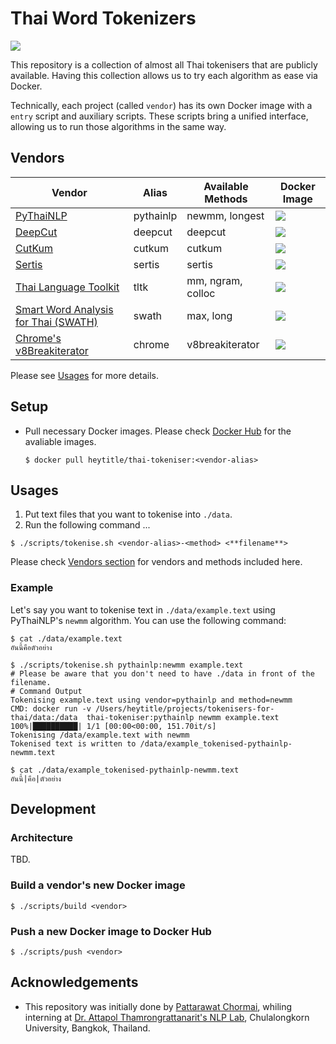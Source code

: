 # Thai Word Tokenizers

[![](https://img.shields.io/docker/pulls/pythainlp/word-tokenizers.svg)](https://hub.docker.com/r/pythainlp/word-tokenizers/tags)

This repository is a collection of almost all Thai tokenisers that are publicly available. Having this collection allows us to try each algorithm as ease via Docker.

Technically, each project (called  `vendor`) has its own Docker image with a `entry` script and auxiliary scripts.
These scripts bring a unified interface, allowing us to run those algorithms in the same way.

## Vendors 
| Vendor | Alias | Available Methods | Docker Image |
|---|---|---| --- |
| [PyThaiNLP][pythainlp] | pythainlp | newmm, longest  | ![](https://images.microbadger.com/badges/image/pythainlp/word-tokenizers:pythainlp.svg)|
| [DeepCut][deepcut] | deepcut |  deepcut  | ![](https://images.microbadger.com/badges/image/pythainlp/word-tokenizers:deepcut.svg)|
| [CutKum][cutkum]  |  cutkum  | cutkum | ![](https://images.microbadger.com/badges/image/pythainlp/word-tokenizers:cutkum.svg)|
| [Sertis][sertis] | sertis | sertis | ![](https://images.microbadger.com/badges/image/pythainlp/word-tokenizers:sertis.svg) |
| [Thai Language Toolkit][tltk]  |  tltk | mm, ngram, colloc | ![](https://images.microbadger.com/badges/image/pythainlp/word-tokenizers:tltk.svg)|
| [Smart Word Analysis for Thai (SWATH)][swath] | swath | max, long |![](https://images.microbadger.com/badges/image/pythainlp/word-tokenizers:swath.svg) |
| [Chrome's v8Breakiterator][chromev8] | chrome | v8breakiterator |![](https://images.microbadger.com/badges/image/pythainlp/word-tokenizers:chrome.svg) |

Please see [Usages](#usages) for more details.

## Setup
- Pull necessary Docker images. Please check [Docker Hub][dockerhub] for the avaliable images.
  ```
  $ docker pull heytitle/thai-tokeniser:<vendor-alias>
  ```
## Usages
1. Put text files that you want to tokenise into `./data`.
2. Run the following command ...
  ```
  $ ./scripts/tokenise.sh <vendor-alias>-<method> <**filename**>
  ```
  Please check [Vendors section](#vendors) for vendors and methods included here.

### Example
Let's say you want to tokenise text in `./data/example.text` using PyThaiNLP's `newmm` algorithm. You can use the following command:
```
$ cat ./data/example.text
อันนี้คือตัวอย่าง

$ ./scripts/tokenise.sh pythainlp:newmm example.text
# Please be aware that you don't need to have ./data in front of the filename.
# Command Output
Tokenising example.text using vendor=pythainlp and method=newmm
CMD: docker run -v /Users/heytitle/projects/tokenisers-for-thai/data:/data  thai-tokeniser:pythainlp newmm example.text
100%|██████████| 1/1 [00:00<00:00, 151.70it/s]
Tokenising /data/example.text with newmm
Tokenised text is written to /data/example_tokenised-pythainlp-newmm.text

$ cat ./data/example_tokenised-pythainlp-newmm.text
อันนี้|คือ|ตัวอย่าง
```

## Development
### Architecture
TBD.

### Build a vendor's new Docker image
```
$ ./scripts/build <vendor>
```

### Push a new Docker image to Docker Hub
```
$ ./scripts/push <vendor>
```

## Acknowledgements
- This repository was initially done by [Pattarawat Chormai][pat], whiling interning at [Dr. Attapol Thamrongrattanarit's NLP Lab][ate], Chulalongkorn University, Bangkok, Thailand.

[pythainlp]: https://github.com/PyThaiNLP/pythainlp
[deepcut]: https://github.com/rkcosmos/deepcut
[cutkum]: https://github.com/pucktada/cutkum
[tltk]: https://pypi.python.org/pypi/tltk/
[swath]: https://github.com/tlwg/swath
[dockerhub]: https://hub.docker.com/r/heytitle/thai-tokeniser/tags
[ate]: https://attapol.github.io/lab.html
[sertis]: https://github.com/sertiscorp/thai-word-segmentation
[pat]: http://pat.chormai.org
[chromev8]: https://chromium.googlesource.com/external/v8-i18n/+/3bd86474e6728097a22381ce46f1efa5b0a3c7d5/src/break-iterator.cc
